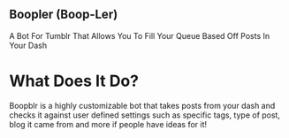 ## Boopler (Boop-Ler)

A Bot For Tumblr That Allows You To Fill Your Queue Based Off Posts In Your Dash


# What Does It Do?


Boopblr is a highly customizable bot that takes posts from your dash and checks it against user defined settings such as specific tags, type of post, blog it came from and more if people have ideas for it! 

